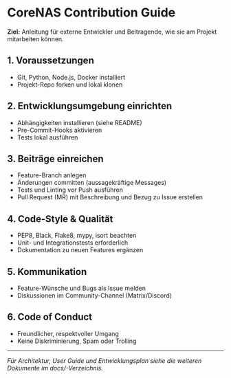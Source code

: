 # CoreNAS Contribution Guide

**Ziel:** Anleitung für externe Entwickler und Beitragende, wie sie am Projekt mitarbeiten können.

## 1. Voraussetzungen
- Git, Python, Node.js, Docker installiert
- Projekt-Repo forken und lokal klonen

## 2. Entwicklungsumgebung einrichten
- Abhängigkeiten installieren (siehe README)
- Pre-Commit-Hooks aktivieren
- Tests lokal ausführen

## 3. Beiträge einreichen
- Feature-Branch anlegen
- Änderungen committen (aussagekräftige Messages)
- Tests und Linting vor Push ausführen
- Pull Request (MR) mit Beschreibung und Bezug zu Issue erstellen

## 4. Code-Style & Qualität
- PEP8, Black, Flake8, mypy, isort beachten
- Unit- und Integrationstests erforderlich
- Dokumentation zu neuen Features ergänzen

## 5. Kommunikation
- Feature-Wünsche und Bugs als Issue melden
- Diskussionen im Community-Channel (Matrix/Discord)

## 6. Code of Conduct
- Freundlicher, respektvoller Umgang
- Keine Diskriminierung, Spam oder Trolling

---

*Für Architektur, User Guide und Entwicklungsplan siehe die weiteren Dokumente im docs/-Verzeichnis.*
